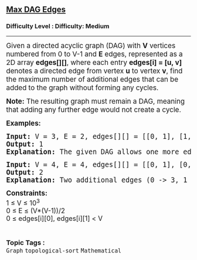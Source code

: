 <h2><a href="https://www.geeksforgeeks.org/problems/max-dag-edges/1">Max DAG Edges</a></h2><h3>Difficulty Level : Difficulty: Medium</h3><hr><div class="problems_problem_content__Xm_eO"><p class="MsoNormal"><span style="font-size: 14pt;">Given a directed acyclic graph (DAG) with <strong>V</strong> vertices numbered from 0 to V-1 and <strong>E</strong> edges, represented as a 2D array <strong>edges[][]</strong>, where each entry <strong>edges[i] = [u, v]</strong> denotes a directed edge from vertex <strong>u</strong> to vertex <strong>v</strong>, find the maximum number of additional edges that can be added to the graph without forming any cycles.</span></p>
<p class="MsoNormal"><span style="font-size: 14pt;"><strong>Note:</strong> The resulting graph must remain a DAG, meaning that adding any further edge would not create a cycle.</span></p>
<p><span style="font-size: 14pt;"><strong>Examples:</strong></span></p>
<pre class="MsoNormal"><span style="font-size: 14pt;"><strong>Input:</strong> V = 3, E = 2, edges[][] = [[0, 1], [1, 2]]
<strong>Output: </strong>1
<strong>Explanation: </strong>The given DAG allows one more edge, 0 -&gt; 2, which keeps the structure acyclic. Adding anything else would create a cycle.</span></pre>
<pre class="MsoNormal"><span style="font-size: 14pt;"><strong>Input:</strong> V = 4, E = 4, edges[][] = [[0, 1], [0, 2], [1, 2], [2, 3]]
<strong>Output:</strong> 2
<strong>Explanation: </strong>Two additional edges (0 -&gt; 3, 1 -&gt; 3) can be added without forming cycles.</span></pre>
<p><span style="font-size: 14pt;"><strong>Constraints:</strong><br><span style="font-size: 18px;">1 ≤ V ≤ 10<sup>3<br></sup>0 ≤ E ≤ (V*(V-1))/2<br></span><span style="font-size: 18px;">0 ≤ edges[i][0], edges[i][1] &lt; V</span></span></p></div><br><p><span style=font-size:18px><strong>Topic Tags : </strong><br><code>Graph</code>&nbsp;<code>topological-sort</code>&nbsp;<code>Mathematical</code>&nbsp;